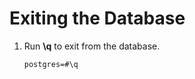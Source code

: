 # Exiting the Database<a name="EN-US_TOPIC_0230050753"></a>

1.  Run  **\\q**  to exit from the database.

    ```
    postgres=#\q
    ```


